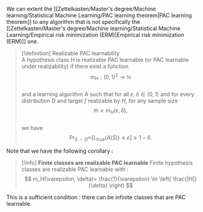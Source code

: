 We can extent the [[Zettelkasten/Master's degree/Machine learning/Statistical Machine Learning/PAC learning theorem|PAC learning theorem]] to any algorithm that is not specifically the [[Zettelkasten/Master's degree/Machine learning/Statistical Machine Learning/Empirical risk minimization (ERM)|Empirical risk minimization (ERM)]] one.


>[!definition] Realizable PAC learnability  
>A hypothesis class $H$ is realizable PAC learnable (or PAC learnable under realizability) if there exist a function  
>$$m_H : (0,1)^2 \to \mathbb{N}$$  
>and a learning algorithm $A$ such that for all $\varepsilon, \delta \in (0,1)$ and for every distribution $D$ and target $f$ realizable by $H$, for any sample size  
>$$m \ge m_H(\varepsilon, \delta),$$  
>we have  
>$$\Pr_{S \sim D^{m}}\!\big[ L_{\text{true}}(A(S)) \le \varepsilon \big] \ge 1 - \delta.$$  

Note that we have the following corollary :

>[!info] **Finite classes are realizable PAC learnable**
>Finite hypothesis classes are realizable PAC learnable with :
>$$ m_H(\varepsilon, \delta)= \frac{1}{\varepsilon} \ln \left( \frac{|H|}{\delta} \right) $$

This is a sufficient condition : there can be infinite classes that are PAC learnable.